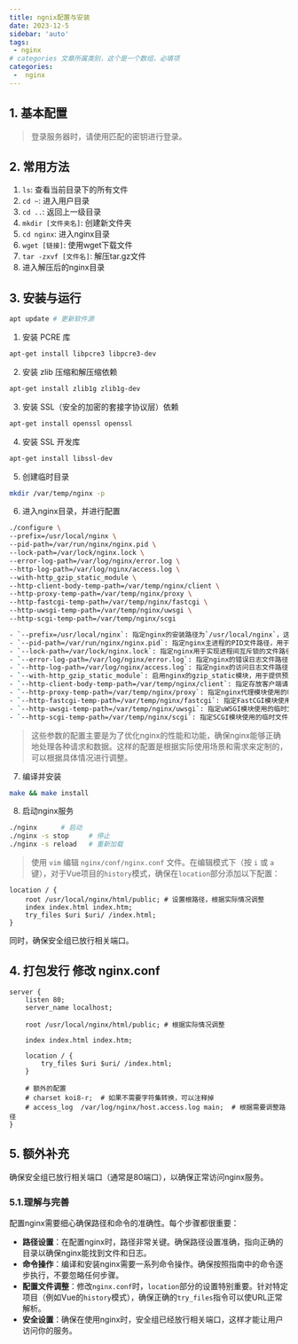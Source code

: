 ```yaml
---
title: ngnix配置与安装
date: 2023-12-5
sidebar: 'auto'
tags:
 - nginx
# categories 文章所属类别，这个是一个数组，必填项
categories:   
 -  nginx
---
```


## 1. 基本配置
> 登录服务器时，请使用匹配的密钥进行登录。

## 2. 常用方法
1. `ls`: 查看当前目录下的所有文件
2. `cd ~`: 进入用户目录
3. `cd ..`: 返回上一级目录
4. `mkdir [文件夹名]`: 创建新文件夹
5. `cd nginx`: 进入nginx目录
6. `wget [链接]`: 使用wget下载文件
7. `tar -zxvf [文件名]`: 解压tar.gz文件
8. 进入解压后的nginx目录

## 3. 安装与运行
```sh
apt update # 更新软件源
```
1. 安装 PCRE 库

```sh
apt-get install libpcre3 libpcre3-dev
```

2. 安装 zlib 压缩和解压缩依赖

```sh
apt-get install zlib1g zlib1g-dev
```

3. 安装 SSL（安全的加密的套接字协议层）依赖

```sh
apt-get install openssl openssl
```

4. 安装 SSL 开发库

```sh
apt-get install libssl-dev
```

5. 创建临时目录

```sh
mkdir /var/temp/nginx -p
```

6. 进入nginx目录，并进行配置
```sh
./configure \
--prefix=/usr/local/nginx \
--pid-path=/var/run/nginx/nginx.pid \
--lock-path=/var/lock/nginx.lock \
--error-log-path=/var/log/nginx/error.log \
--http-log-path=/var/log/nginx/access.log \
--with-http_gzip_static_module \
--http-client-body-temp-path=/var/temp/nginx/client \
--http-proxy-temp-path=/var/temp/nginx/proxy \
--http-fastcgi-temp-path=/var/temp/nginx/fastcgi \
--http-uwsgi-temp-path=/var/temp/nginx/uwsgi \
--http-scgi-temp-path=/var/temp/nginx/scgi

```

```sh
- `--prefix=/usr/local/nginx`: 指定nginx的安装路径为`/usr/local/nginx`，这是nginx的默认安装路径，你可以根据需要修改。
- `--pid-path=/var/run/nginx/nginx.pid`: 指定nginx主进程的PID文件路径，用于存储nginx主进程的进程ID。
- `--lock-path=/var/lock/nginx.lock`: 指定nginx用于实现进程间互斥锁的文件路径，用于避免多个nginx实例同时修改共享资源。
- `--error-log-path=/var/log/nginx/error.log`: 指定nginx的错误日志文件路径，记录nginx的运行时错误信息。
- `--http-log-path=/var/log/nginx/access.log`: 指定nginx的访问日志文件路径，记录请求的访问信息。
- `--with-http_gzip_static_module`: 启用nginx的gzip_static模块，用于提供预压缩的静态文件，提高传输效率。
- `--http-client-body-temp-path=/var/temp/nginx/client`: 指定存放客户端请求体临时文件的路径，用于存储客户端上传的临时数据。
- `--http-proxy-temp-path=/var/temp/nginx/proxy`: 指定nginx代理模块使用的临时文件路径，存储代理模块的临时数据。
- `--http-fastcgi-temp-path=/var/temp/nginx/fastcgi`: 指定FastCGI模块使用的临时文件路径，存储FastCGI模块的临时数据。
- `--http-uwsgi-temp-path=/var/temp/nginx/uwsgi`: 指定uWSGI模块使用的临时文件路径，存储uWSGI模块的临时数据。
- `--http-scgi-temp-path=/var/temp/nginx/scgi`: 指定SCGI模块使用的临时文件路径，存储SCGI模块的临时数据。
```
>这些参数的配置主要是为了优化nginx的性能和功能，确保nginx能够正确地处理各种请求和数据。这样的配置是根据实际使用场景和需求来定制的，可以根据具体情况进行调整。

7. 编译并安装

```sh
make && make install
```

8. 启动nginx服务

```sh
./nginx      # 启动
./nginx -s stop     # 停止
./nginx -s reload   # 重新加载
```

> 使用 `vim` 编辑 `nginx/conf/nginx.conf` 文件。在编辑模式下（按 `i` 或 `a` 键），对于Vue项目的`history`模式，确保在`location`部分添加以下配置：

```nginx
location / {
    root /usr/local/nginx/html/public; # 设置根路径，根据实际情况调整
    index index.html index.htm;
    try_files $uri $uri/ /index.html;
}
```
同时，确保安全组已放行相关端口。

## 4. 打包发行 修改 nginx.conf

```nginx
server {
    listen 80;
    server_name localhost;

    root /usr/local/nginx/html/public; # 根据实际情况调整

    index index.html index.htm;

    location / {
        try_files $uri $uri/ /index.html;
    }

    # 额外的配置
    # charset koi8-r;  # 如果不需要字符集转换，可以注释掉
    # access_log  /var/log/nginx/host.access.log main;  # 根据需要调整路径
}
```

## 5. 额外补充

确保安全组已放行相关端口（通常是80端口），以确保正常访问nginx服务。
### 5.1.理解与完善

配置nginx需要细心确保路径和命令的准确性。每个步骤都很重要：

- **路径设置**：在配置nginx时，路径非常关键。确保路径设置准确，指向正确的目录以确保nginx能找到文件和日志。
- **命令操作**：编译和安装nginx需要一系列命令操作。确保按照指南中的命令逐步执行，不要忽略任何步骤。
- **配置文件调整**：修改`nginx.conf`时，`location`部分的设置特别重要。针对特定项目（例如Vue的`history`模式），确保正确的`try_files`指令可以使URL正常解析。
- **安全设置**：确保在使用nginx时，安全组已经放行相关端口，这样才能让用户访问你的服务。
